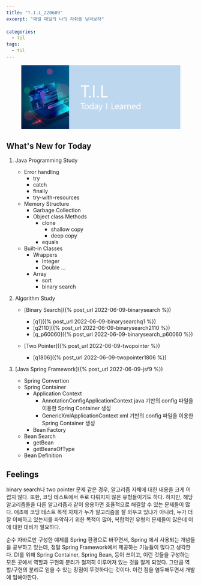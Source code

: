 ```yaml
---
title: "T.I.L_220609"
excerpt: "매일 매일의 나의 자취를 남겨보자"

categories:
  - til
tags:
  - til
---
```

<figure>
    <img src="/assets/images/til_image.png">
</figure>

## What's New for Today   
1. Java Programming Study
    - Error handling
        - try
        - catch
        - finally
        - try-with-resources
    - Memory Structure
        - Garbage Collection
        - Object class Methods
            - clone
                - shallow copy
                - deep copy
            - equals
    - Built-in Classes
        - Wrappers
            - Integer
            - Double
            ...
        - Array
            - sort
            - binary search

2. Algorithm Study 
    - [Binary Search]({% post_url 2022-06-09-binarysearch %})
        - [q1]({% post_url 2022-06-09-binarysearchq1 %})
        - [q2110]({% post_url 2022-06-09-binarysearch2110 %})
        - [q_p60060]({% post_url 2022-06-09-binarysearch_p60060 %})

    - [Two Pointer]({% post_url 2022-06-09-twopointer %})
        - [q1806]({% post_url 2022-06-09-twopointer1806 %})

3. [Java Spring Framework]({% post_url 2022-06-09-jsf9 %})
    - Spring Convertion
    - Spring Container
        - Application Context
            - AnnotationConfigApplicationContext
            java 기반의 config 파일을 이용한 Spring Container 생성
            - GenericXmlApplicationContext
            xml 기반의 config 파일을 이용한 Spring Container 생성
        - Bean Factory
    - Bean Search
        - getBean
        - getBeansOfType
    - Bean Definition

## Feelings

binary search나 two pointer 문제 같은 경우, 알고리즘 자체에 대한 내용을 크게 어렵지 않다. 또한, 코딩 테스트에서 주로 다뤄지지 않은 유형들이기도 하다. 하지만, 해당 알고리즘들을 다른 알고리즘과 같이 응용하면 효율적으로 해결할 수 있는 문제들이 많다. 애초에 코딩 테스트 목적 자체가 누가 알고리즘을 잘 외우고 있냐가 아니라, 누가 더 잘 이해하고 있는지를 파악하기 위한 목적이 많아, 복합적인 유형의 문제들이 많은데 이에 대한 대비가 필요하다.

순수 자바로만 구성한 예제를 Spring 환경으로 바꾸면서, Spring 에서 사용되는 개념들을 공부하고 있는데, 정말 Spring Framework에서 제공하는 기능들이 많다고 생각한다. DI를 위해 Spring Container, Spring Bean, 등이 쓰이고, 이런 것들을 구성하는 모든 곳에서 역할과 구현의 분리가 철저히 이루어져 있는 것을 알게 되었다. 그만큼 역할/구현의 분리로 얻을 수 있는 장점이 뚜렷하다는 것이다. 이런 점을 염두해두면서 개발에 임해야한다.
